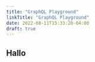 ```yaml
---
title: "GraphQL Playground"
linkTitle: "GraphQL Playground"
date: 2022-08-11T15:33:20-04:00
draft: true
---
```


## Hallo
